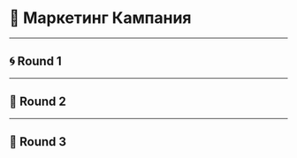 # 📣 Маркетинг Кампания
---

## 🌀 Round 1
<!-- Добавете вашите 3 изречения тук -->
---
## 🌟 Round 2
<!-- Добавете вашите 3 изречения тук -->
---
## 🚀 Round 3
<!-- Добавете вашите 3 изречения тук -->
